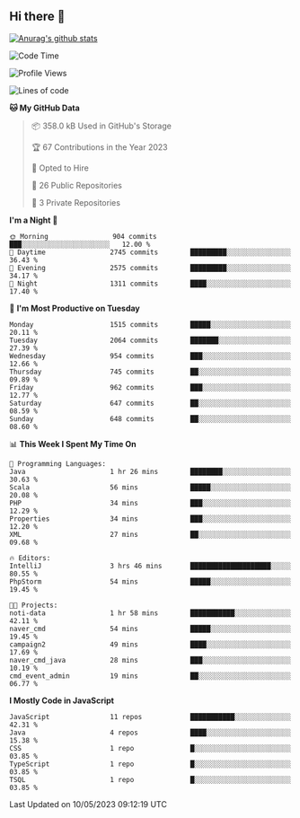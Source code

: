 ## Hi there 👋

[![Anurag's github stats](https://github-readme-stats.vercel.app/api?username=Songwonseok)](https://github.com/anuraghazra/github-readme-stats)



<!--START_SECTION:waka-->
![Code Time](http://img.shields.io/badge/Code%20Time-2%2C227%20hrs%2044%20mins-blue)

![Profile Views](http://img.shields.io/badge/Profile%20Views-3-blue)

![Lines of code](https://img.shields.io/badge/From%20Hello%20World%20I%27ve%20Written-35.0%20million%20lines%20of%20code-blue)

**🐱 My GitHub Data** 

> 📦 358.0 kB Used in GitHub's Storage 
 > 
> 🏆 67 Contributions in the Year 2023
 > 
> 💼 Opted to Hire
 > 
> 📜 26 Public Repositories 
 > 
> 🔑 3 Private Repositories 
 > 
**I'm a Night 🦉** 

```text
🌞 Morning                904 commits         ███░░░░░░░░░░░░░░░░░░░░░░   12.00 % 
🌆 Daytime                2745 commits        █████████░░░░░░░░░░░░░░░░   36.43 % 
🌃 Evening                2575 commits        █████████░░░░░░░░░░░░░░░░   34.17 % 
🌙 Night                  1311 commits        ████░░░░░░░░░░░░░░░░░░░░░   17.40 % 
```
📅 **I'm Most Productive on Tuesday** 

```text
Monday                   1515 commits        █████░░░░░░░░░░░░░░░░░░░░   20.11 % 
Tuesday                  2064 commits        ███████░░░░░░░░░░░░░░░░░░   27.39 % 
Wednesday                954 commits         ███░░░░░░░░░░░░░░░░░░░░░░   12.66 % 
Thursday                 745 commits         ██░░░░░░░░░░░░░░░░░░░░░░░   09.89 % 
Friday                   962 commits         ███░░░░░░░░░░░░░░░░░░░░░░   12.77 % 
Saturday                 647 commits         ██░░░░░░░░░░░░░░░░░░░░░░░   08.59 % 
Sunday                   648 commits         ██░░░░░░░░░░░░░░░░░░░░░░░   08.60 % 
```


📊 **This Week I Spent My Time On** 

```text
💬 Programming Languages: 
Java                     1 hr 26 mins        ████████░░░░░░░░░░░░░░░░░   30.63 % 
Scala                    56 mins             █████░░░░░░░░░░░░░░░░░░░░   20.08 % 
PHP                      34 mins             ███░░░░░░░░░░░░░░░░░░░░░░   12.29 % 
Properties               34 mins             ███░░░░░░░░░░░░░░░░░░░░░░   12.20 % 
XML                      27 mins             ██░░░░░░░░░░░░░░░░░░░░░░░   09.68 % 

🔥 Editors: 
IntelliJ                 3 hrs 46 mins       ████████████████████░░░░░   80.55 % 
PhpStorm                 54 mins             █████░░░░░░░░░░░░░░░░░░░░   19.45 % 

🐱‍💻 Projects: 
noti-data                1 hr 58 mins        ███████████░░░░░░░░░░░░░░   42.11 % 
naver_cmd                54 mins             █████░░░░░░░░░░░░░░░░░░░░   19.45 % 
campaign2                49 mins             ████░░░░░░░░░░░░░░░░░░░░░   17.69 % 
naver_cmd_java           28 mins             ███░░░░░░░░░░░░░░░░░░░░░░   10.19 % 
cmd_event_admin          19 mins             ██░░░░░░░░░░░░░░░░░░░░░░░   06.77 % 
```

**I Mostly Code in JavaScript** 

```text
JavaScript               11 repos            ███████████░░░░░░░░░░░░░░   42.31 % 
Java                     4 repos             ████░░░░░░░░░░░░░░░░░░░░░   15.38 % 
CSS                      1 repo              █░░░░░░░░░░░░░░░░░░░░░░░░   03.85 % 
TypeScript               1 repo              █░░░░░░░░░░░░░░░░░░░░░░░░   03.85 % 
TSQL                     1 repo              █░░░░░░░░░░░░░░░░░░░░░░░░   03.85 % 
```




 Last Updated on 10/05/2023 09:12:19 UTC
<!--END_SECTION:waka-->
